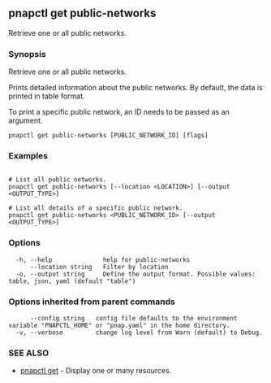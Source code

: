 ## pnapctl get public-networks

Retrieve one or all public networks.

### Synopsis

Retrieve one or all public networks.

Prints detailed information about the public networks.
By default, the data is printed in table format.

To print a specific public network, an ID needs to be passed as an argument.

```
pnapctl get public-networks [PUBLIC_NETWORK_ID] [flags]
```

### Examples

```

# List all public networks.
pnapctl get public-networks [--location <LOCATION>] [--output <OUTPUT_TYPE>]

# List all details of a specific public network.
pnapctl get public-networks <PUBLIC_NETWORK_ID> [--output <OUTPUT_TYPE>]
```

### Options

```
  -h, --help              help for public-networks
      --location string   Filter by location
  -o, --output string     Define the output format. Possible values: table, json, yaml (default "table")
```

### Options inherited from parent commands

```
      --config string   config file defaults to the environment variable "PNAPCTL_HOME" or "pnap.yaml" in the home directory.
  -v, --verbose         change log level from Warn (default) to Debug.
```

### SEE ALSO

* [pnapctl get](pnapctl_get.md)	 - Display one or many resources.

